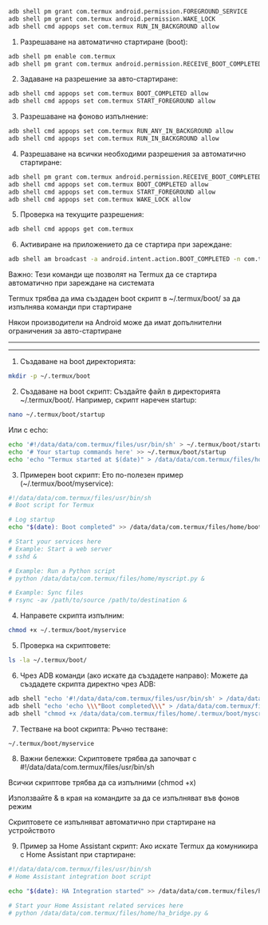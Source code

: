 ```bash
adb shell pm grant com.termux android.permission.FOREGROUND_SERVICE
adb shell pm grant com.termux android.permission.WAKE_LOCK
adb shell cmd appops set com.termux RUN_IN_BACKGROUND allow

```






1. Разрешаване на автоматично стартиране (boot):

```bash
adb shell pm enable com.termux
adb shell pm grant com.termux android.permission.RECEIVE_BOOT_COMPLETED

```

2. Задаване на разрешение за авто-стартиране:
   
```bash
adb shell cmd appops set com.termux BOOT_COMPLETED allow
adb shell cmd appops set com.termux START_FOREGROUND allow

```

3. Разрешаване на фоново изпълнение:

```bash
adb shell cmd appops set com.termux RUN_ANY_IN_BACKGROUND allow
adb shell cmd appops set com.termux RUN_IN_BACKGROUND allow

```

4. Разрешаване на всички необходими разрешения за автоматично стартиране:

```bash
adb shell pm grant com.termux android.permission.RECEIVE_BOOT_COMPLETED
adb shell cmd appops set com.termux BOOT_COMPLETED allow
adb shell cmd appops set com.termux START_FOREGROUND allow
adb shell cmd appops set com.termux WAKE_LOCK allow

```

5. Проверка на текущите разрешения:

```bash
adb shell cmd appops get com.termux

```

6. Активиране на приложението да се стартира при зареждане:

```bash
adb shell am broadcast -a android.intent.action.BOOT_COMPLETED -n com.termux/.app.BootReceiver

```

Важно:
Тези команди ще позволят на Termux да се стартира автоматично при зареждане на системата

Termux трябва да има създаден boot скрипт в ~/.termux/boot/ за да изпълнява команди при стартиране

Някои производители на Android може да имат допълнителни ограничения за авто-стартиране

_________________________________________________________________________________________________
_________________________________________________________________________________________________

1. Създаване на boot директорията:

```bash
mkdir -p ~/.termux/boot

```

2. Създаване на boot скрипт:
Създайте файл в директорията ~/.termux/boot/. Например, скрипт наречен startup:

```bash
nano ~/.termux/boot/startup

```

Или с echo:

```bash
echo '#!/data/data/com.termux/files/usr/bin/sh' > ~/.termux/boot/startup
echo '# Your startup commands here' >> ~/.termux/boot/startup
echo 'echo "Termux started at $(date)" > /data/data/com.termux/files/home/startup.log' >> ~/.termux/boot/startup

```

3. Примерен boot скрипт:
Ето по-полезен пример (~/.termux/boot/myservice):

```bash
#!/data/data/com.termux/files/usr/bin/sh
# Boot script for Termux

# Log startup
echo "$(date): Boot completed" >> /data/data/com.termux/files/home/boot.log

# Start your services here
# Example: Start a web server
# sshd &

# Example: Run a Python script
# python /data/data/com.termux/files/home/myscript.py &

# Example: Sync files
# rsync -av /path/to/source /path/to/destination &

```

4. Направете скрипта изпълним:

```bash
chmod +x ~/.termux/boot/myservice

```

5. Проверка на скриптовете:

```bash
ls -la ~/.termux/boot/

```

6. Чрез ADB команди (ако искате да създадете направо):
Можете да създадете скрипта директно чрез ADB:

```bash
adb shell "echo '#!/data/data/com.termux/files/usr/bin/sh' > /data/data/com.termux/files/home/.termux/boot/myscript"
adb shell "echo 'echo \\\"Boot completed\\\" > /data/data/com.termux/files/home/boot.log' >> /data/data/com.termux/files/home/.termux/boot/myscript"
adb shell "chmod +x /data/data/com.termux/files/home/.termux/boot/myscript"

```

7. Тестване на boot скрипта:
Ръчно тестване:

```bash
~/.termux/boot/myservice

```

8. Важни бележки:
Скриптовете трябва да започват с #!/data/data/com.termux/files/usr/bin/sh

Всички скриптове трябва да са изпълними (chmod +x)

Използвайте & в края на командите за да се изпълняват във фонов режим

Скриптовете се изпълняват автоматично при стартиране на устройството

9. Пример за Home Assistant скрипт:
Ако искате Termux да комуникира с Home Assistant при стартиране:

```bash
#!/data/data/com.termux/files/usr/bin/sh
# Home Assistant integration boot script

echo "$(date): HA Integration started" >> /data/data/com.termux/files/home/ha_boot.log

# Start your Home Assistant related services here
# python /data/data/com.termux/files/home/ha_bridge.py &

```





